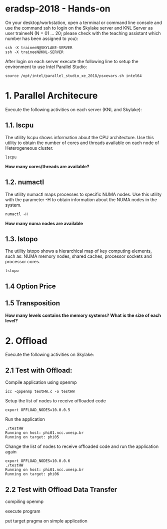 # eradsp-2018 - Hands-on

On your desktop/workstation, open a terminal or command line console and use the command ssh to login on the Skylake server and KNL Server as user traineeN (N = 01 … 20; please check with the teaching assistant which number has been assigned to you): 
 
```
ssh -X traineeN@SKYLAKE-SERVER 
ssh -X traineeN@KNL-SERVER 
```

After login on each server execute the following line to setup the environment to use Intel Parallel Studio:
```
source /opt/intel/parallel_studio_xe_2018/psxevars.sh intel64
```

# 1. Parallel Architecure 

Execute the following activities on each server (KNL and Skylake):

## 1.1. lscpu

The utility lscpu shows information about the CPU architecture. Use this utility to obtain the number of cores and threads available on each node of Heterogeneous cluster. 
 
```
lscpu 
```

**How many cores/threads are available?**

## 1.2. numactl 

The utility numactl maps processes to specific NUMA nodes. Use this utility with the parameter -H to obtain information about the NUMA nodes in the system. 
 
```
numactl -H 
```
**How many numa nodes are available**
 
## 1.3. lstopo 

The utility lstopo shows a hierarchical map of key computing elements, such as: NUMA memory nodes, shared caches, processor sockets and processor cores.

```
lstopo
```

## 1.4 Option Price

## 1.5 Transposition


**How many levels contains the memory systems? What is the size of each level?**


# 2. Offload

Execute the following activities on Skylake:

## 2.1 Test with Offload:

Compile application using openmp

```
icc -qopenmp testHW.c -o testHW
```

Setup the list of nodes to receive offloaded code

```
export OFFLOAD_NODES=10.0.0.5
```
Run the application
```
./testHW 
Running on host: phi01.ncc.unesp.br
Running on target: phi05
```

Change the list of nodes to receive offloaded code and run the application again
```
export OFFLOAD_NODES=10.0.0.6
./testHW 
Running on host: phi01.ncc.unesp.br
Running on target: phi06
```

## 2.2 Test with Offload Data Transfer

compiling openmp

execute program

put target pragma on simple application
